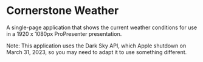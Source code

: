 # Cornerstone Weather

A single-page application that shows the current weather conditions for use in a 1920 x 1080px ProPresenter presentation. 

Note: This application uses the Dark Sky API, which Apple shutdown on March 31, 2023, so you may need to adapt it to use something different. 